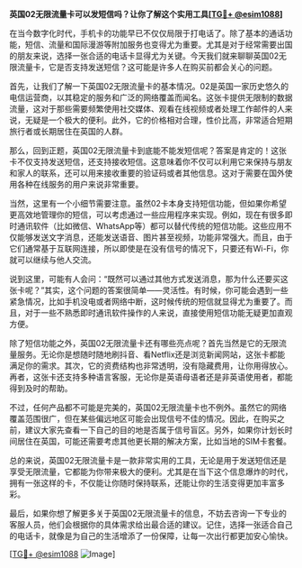 **英国02无限流量卡可以发短信吗？让你了解这个实用工具[[TG💪+ @esim1088](https://t.me/s/esim1088)]**

在当今数字化时代，手机卡的功能早已不仅仅局限于打电话了。除了基本的通话功能，短信、流量和国际漫游等附加服务也变得尤为重要。尤其是对于经常需要出国的朋友来说，选择一张合适的电话卡显得尤为关键。今天我们就来聊聊英国02无限流量卡，它是否支持发送短信？这可能是许多人在购买前都会关心的问题。

首先，让我们了解一下英国02无限流量卡的基本情况。02是英国一家历史悠久的电信运营商，以其稳定的服务和广泛的网络覆盖而闻名。这张卡提供无限制的数据流量，这对于那些需要频繁使用社交媒体、观看在线视频或者处理工作邮件的人来说，无疑是一个极大的便利。此外，它的价格相对合理，性价比高，非常适合短期旅行者或长期居住在英国的人群。

那么，回到正题，英国02无限流量卡到底能不能发短信呢？答案是肯定的！这张卡不仅支持发送短信，还支持接收短信。这意味着你不仅可以利用它来保持与朋友和家人的联系，还可以用来接收重要的验证码或者其他信息。这对于需要在国外使用各种在线服务的用户来说非常重要。

当然，这里有一个小细节需要注意。虽然02卡本身支持短信功能，但如果你希望更高效地管理你的短信，可以考虑通过一些应用程序来实现。例如，现在有很多即时通讯软件（比如微信、WhatsApp等）都可以替代传统的短信功能。这些应用不仅能够发送文字消息，还能发送语音、图片甚至视频，功能非常强大。而且，由于它们通常基于互联网连接，所以即使是在没有信号的情况下，只要还有Wi-Fi，你就可以继续与他人交流。

说到这里，可能有人会问：“既然可以通过其他方式发送消息，那为什么还要买这张卡呢？”其实，这个问题的答案很简单——灵活性。有时候，你可能会遇到一些紧急情况，比如手机没电或者网络中断，这时候传统的短信就显得尤为重要了。而且，对于一些不熟悉即时通讯软件操作的人来说，直接使用短信功能无疑更加直观方便。

除了短信功能之外，英国02无限流量卡还有哪些亮点呢？首先当然是它的无限流量服务。无论你是想随时随地刷抖音、看Netflix还是浏览新闻网站，这张卡都能满足你的需求。其次，它的资费结构也非常透明，没有隐藏费用，让你用得放心。再者，这张卡还支持多种语言客服，无论你是英语母语者还是非英语使用者，都能得到及时的帮助。

不过，任何产品都不可能是完美的，英国02无限流量卡也不例外。虽然它的网络覆盖范围很广，但在某些偏远地区可能会出现信号不佳的情况。因此，在购买之前，建议大家先查看一下自己的目的地是否属于信号盲区。另外，如果你计划长时间居住在英国，可能还需要考虑其他更长期的解决方案，比如当地的SIM卡套餐。

总的来说，英国02无限流量卡是一款非常实用的工具，无论是用于发送短信还是享受无限流量，它都能为你带来极大的便利。尤其是在当下这个信息爆炸的时代，拥有一张这样的卡，不仅能让你随时保持联系，还能让你的生活变得更加丰富多彩。

最后，如果你想了解更多关于英国02无限流量卡的信息，不妨去咨询一下专业的客服人员，他们会根据你的具体需求给出最合适的建议。记住，选择一张适合自己的电话卡，就像是为自己的生活增添了一份保障，让每一次出行都更加安心愉快。

[[TG💪+ @esim1088](https://t.me/s/esim1088) ![Image](https://i.postimg.cc/4NQfJmqS/Snipaste-2025-05-13-00-14-12.png)]